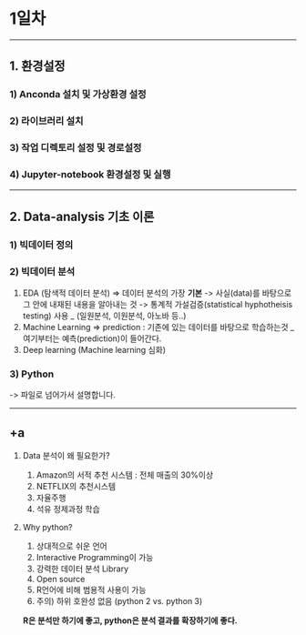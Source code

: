 # 1일차

-----



## 1. 환경설정

### 1) Anconda 설치 및 가상환경 설정

### 2) 라이브러리 설치

### 3) 작업 디렉토리 설정 및 경로설정

### 4) Jupyter-notebook 환경설정 및 실행

---



## 2. Data-analysis 기초 이론

### 1) 빅데이터 정의

### 2) 빅데이터 분석

1. EDA (탐색적 데이터 분석) => 데이터 분석의 가장 **__기본__**
   -> 사실(data)를 바탕으로 그 안에 내재된 내용을 알아내는 것
   -> 통계적 가설검증(statistical hyphotheisis testing) 사용 _ (일원분석, 이원분석, 아노바 등..)
2. Machine Learning => prediction
     : 기존에 있는 데이터를 바탕으로 학습하는것 _ 여기부터는 예측(prediction)이 들어간다.
3. Deep learning (Machine learning 심화)



### 3) Python

-> 파일로 넘어가서 설명합니다.

------

## +a

1. Data 분석이 왜 필요한가?

   1. Amazon의 서적 추천 시스템 : 전체 매출의 30%이상
   2. NETFLIX의 추천시스템
   3. 자율주행
   4. 석유 정제과정 학습

2. Why python?

   1. 상대적으로 쉬운 언어
   2. Interactive Programming이 가능
   3. 강력한 데이터 분석 Library
   4. Open source
   5. R언어에 비해 범용적 사용이 가능
   6. 주의) 하위 호완성 없음 (python 2 vs. python 3)

   

   **R은 분석만 하기에 좋고, python은 분석 결과를 확장하기에 좋다.**